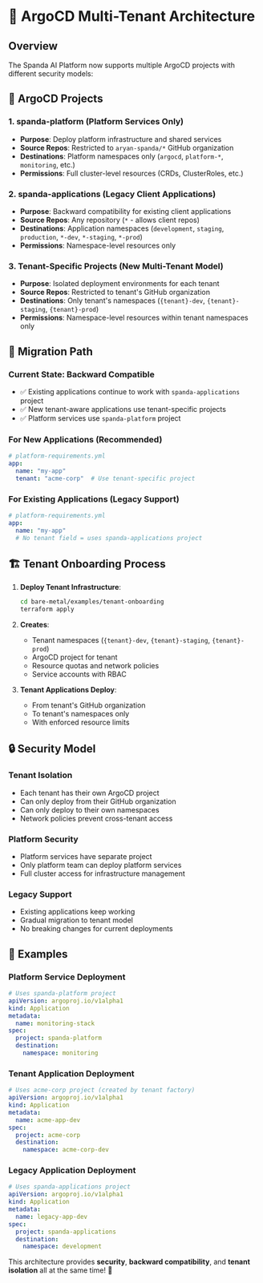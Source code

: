 # 🔐 ArgoCD Multi-Tenant Architecture

## Overview

The Spanda AI Platform now supports multiple ArgoCD projects with different security models:

## 📂 ArgoCD Projects

### 1. **spanda-platform** (Platform Services Only)
- **Purpose**: Deploy platform infrastructure and shared services
- **Source Repos**: Restricted to `aryan-spanda/*` GitHub organization
- **Destinations**: Platform namespaces only (`argocd`, `platform-*`, `monitoring`, etc.)
- **Permissions**: Full cluster-level resources (CRDs, ClusterRoles, etc.)

### 2. **spanda-applications** (Legacy Client Applications)
- **Purpose**: Backward compatibility for existing client applications
- **Source Repos**: Any repository (`*` - allows client repos)
- **Destinations**: Application namespaces (`development`, `staging`, `production`, `*-dev`, `*-staging`, `*-prod`)
- **Permissions**: Namespace-level resources only

### 3. **Tenant-Specific Projects** (New Multi-Tenant Model)
- **Purpose**: Isolated deployment environments for each tenant
- **Source Repos**: Restricted to tenant's GitHub organization
- **Destinations**: Only tenant's namespaces (`{tenant}-dev`, `{tenant}-staging`, `{tenant}-prod`)
- **Permissions**: Namespace-level resources within tenant namespaces only

## 🚀 Migration Path

### Current State: Backward Compatible
- ✅ Existing applications continue to work with `spanda-applications` project
- ✅ New tenant-aware applications use tenant-specific projects
- ✅ Platform services use `spanda-platform` project

### For New Applications (Recommended)
```yaml
# platform-requirements.yml
app:
  name: "my-app"
  tenant: "acme-corp"  # Use tenant-specific project
```

### For Existing Applications (Legacy Support)
```yaml
# platform-requirements.yml  
app:
  name: "my-app"
  # No tenant field = uses spanda-applications project
```

## 🏗️ Tenant Onboarding Process

1. **Deploy Tenant Infrastructure**:
   ```bash
   cd bare-metal/examples/tenant-onboarding
   terraform apply
   ```

2. **Creates**:
   - Tenant namespaces (`{tenant}-dev`, `{tenant}-staging`, `{tenant}-prod`)
   - ArgoCD project for tenant
   - Resource quotas and network policies
   - Service accounts with RBAC

3. **Tenant Applications Deploy**:
   - From tenant's GitHub organization
   - To tenant's namespaces only
   - With enforced resource limits

## 🔒 Security Model

### Tenant Isolation
- Each tenant has their own ArgoCD project
- Can only deploy from their GitHub organization
- Can only deploy to their own namespaces
- Network policies prevent cross-tenant access

### Platform Security
- Platform services have separate project
- Only platform team can deploy platform services
- Full cluster access for infrastructure management

### Legacy Support
- Existing applications keep working
- Gradual migration to tenant model
- No breaking changes for current deployments

## 📝 Examples

### Platform Service Deployment
```yaml
# Uses spanda-platform project
apiVersion: argoproj.io/v1alpha1
kind: Application
metadata:
  name: monitoring-stack
spec:
  project: spanda-platform
  destination:
    namespace: monitoring
```

### Tenant Application Deployment
```yaml
# Uses acme-corp project (created by tenant factory)
apiVersion: argoproj.io/v1alpha1
kind: Application
metadata:
  name: acme-app-dev
spec:
  project: acme-corp
  destination:
    namespace: acme-corp-dev
```

### Legacy Application Deployment
```yaml
# Uses spanda-applications project
apiVersion: argoproj.io/v1alpha1
kind: Application
metadata:
  name: legacy-app-dev
spec:
  project: spanda-applications
  destination:
    namespace: development
```

This architecture provides **security**, **backward compatibility**, and **tenant isolation** all at the same time! 🎉
